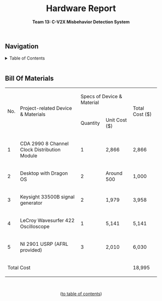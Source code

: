 <h1 align="center">Hardware Report</h1>

<p align="center"><b>Team 13: C-V2X Misbehavior Detection System</b></p>

<br/>


## Navigation

<!-- TABLE OF CONTENTS -->
<details>
  <summary>Table of Contents</summary>
  <ol>
    <li>
      <a href="#software-report">Title</a>
    </li>
    <li>
      <a href="#bill-of-materials">Bill Of Materials</a>
    </li>
  </ol>
</details>

<br/>


## Bill Of Materials
<table>
    <tbody>
        <tr">
            <td colspan="1" rowspan="2">
                <p></p>
                <p>No.</p>
            </td>
            <td colspan="1" rowspan="2">
                <p></p>
                <p>Project-related Device &amp; Materials</span></p>
            </td>
            <td colspan="2" rowspan="1">
                <p>Specs of Device &amp; Material</p>
            </td>
            <td colspan="1" rowspan="2">
                <p></span></p>
                <p>Total Cost ($)</p>
            </td>
        </tr>
        <tr">
            <td colspan="1" rowspan="1">
                <p>Quantity </span></p>
            </td>
            <td colspan="1" rowspan="1">
                <p>Unit Cost ($)</p>
            </td>
        </tr>
        <tr>
            <td colspan="1" rowspan="1">
                <p>1</p>
            </td>
            <td colspan="1" rowspan="1">
                <p>CDA 2990 8 Channel Clock Distribution Module</p>
            </td>
            <td colspan="1" rowspan="1">
                <p>1</p>
            </td>
            <td colspan="1" rowspan="1">
                <p>2,866</p>
            </td>
            <td colspan="1" rowspan="1">
                <p>2,866</p>
            </td>
        </tr>
        <tr>
            <td colspan="1" rowspan="1">
                <p>2</p>
            </td>
            <td colspan="1" rowspan="1">
                <p>Desktop with Dragon OS</p>
            </td>
            <td colspan="1" rowspan="1">
                <p>2</p>
            </td>
            <td colspan="1" rowspan="1">
                <p>Around 500</p>
            </td>
            <td colspan="1" rowspan="1">
                <p>1,000</p>
            </td>
        </tr>
        <tr>
            <td colspan="1" rowspan="1">
                <p>3</p>
            </td>
            <td colspan="1" rowspan="1">
                <p>Keysight 33500B signal generator</p>
            </td>
            <td colspan="1" rowspan="1">
                <p>2</p>
            </td>
            <td colspan="1" rowspan="1">
                <p>1,979</p>
            </td>
            <td colspan="1" rowspan="1">
                <p>3,958</p>
            </td>
        </tr>
        <tr>
            <td colspan="1" rowspan="1">
                <p>4</p>
            </td>
            <td colspan="1" rowspan="1">
                <p>LeCroy Wavesurfer 422 Oscilloscope</p>
            </td>
            <td colspan="1" rowspan="1">
                <p>1</p>
            </td>
            <td colspan="1" rowspan="1">
                <p>5,141</p>
            </td>
            <td colspan="1" rowspan="1">
                <p>5,141</p>
            </td>
        </tr>
        <tr>
            <td colspan="1" rowspan="1">
                <p>5</p>
            </td>
            <td colspan="1" rowspan="1">
                <p>NI 2901 USRP (AFRL provided)</p>
            </td>
            <td colspan="1" rowspan="1">
                <p>3</p>
            </td>
            <td colspan="1" rowspan="1">
                <p>2,010</p>
            </td>
            <td colspan="1" rowspan="1">
                <p>6,030</p>
            </td>
        </tr>
        <tr>
            <td colspan="4" rowspan="1">
                <p>Total Cost</p>
            </td>
            <td colspan="1" rowspan="1">
                <p>18,995</p>
            </td>
        </tr>
    </tbody>
</table>

<br/>
<p align="center">(<a href="#navigation">to table of contents</a>)</p>
